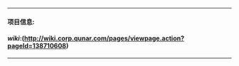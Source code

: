 --------------------------------------------------------------------------------
#### **项目信息**:
#### *wiki*:(http://wiki.corp.qunar.com/pages/viewpage.action?pageId=138710608)<br />
--------------------------------------------------------------------------------
